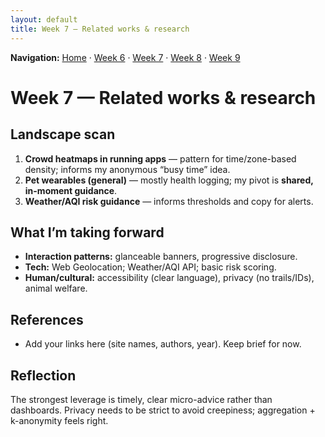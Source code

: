 ```yaml
---
layout: default
title: Week 7 — Related works & research
---
```


**Navigation:** [Home](/Process-Journal-Task-2/) · [Week 6](./week6) · [Week 7](./week7) · [Week 8](./week8) · [Week 9](./week9)

# Week 7 — Related works & research

## Landscape scan
1. **Crowd heatmaps in running apps** — pattern for time/zone-based density; informs my anonymous “busy time” idea.  
2. **Pet wearables (general)** — mostly health logging; my pivot is **shared, in-moment guidance**.  
3. **Weather/AQI risk guidance** — informs thresholds and copy for alerts.

## What I’m taking forward
- **Interaction patterns:** glanceable banners, progressive disclosure.  
- **Tech:** Web Geolocation; Weather/AQI API; basic risk scoring.  
- **Human/cultural:** accessibility (clear language), privacy (no trails/IDs), animal welfare.

## References
- Add your links here (site names, authors, year). Keep brief for now.

## Reflection
The strongest leverage is timely, clear micro-advice rather than dashboards. Privacy needs to be strict to avoid creepiness; aggregation + k-anonymity feels right.
